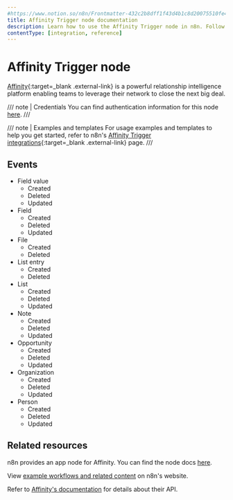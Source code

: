 ```yaml
---
#https://www.notion.so/n8n/Frontmatter-432c2b8dff1f43d4b1c8d20075510fe4
title: Affinity Trigger node documentation
description: Learn how to use the Affinity Trigger node in n8n. Follow technical documentation to integrate Affinity Trigger node into your workflows.
contentType: [integration, reference]
---
```


# Affinity Trigger node

[Affinity](https://www.affinity.co/){:target=_blank .external-link} is a powerful relationship intelligence platform enabling teams to leverage their network to close the next big deal.

/// note | Credentials
You can find authentication information for this node [here](/integrations/builtin/credentials/affinity.md).
///

///  note  | Examples and templates
For usage examples and templates to help you get started, refer to n8n's [Affinity Trigger integrations](https://n8n.io/integrations/affinity-trigger/){:target=_blank .external-link} page.
///

## Events

* Field value
  * Created
  * Deleted
  * Updated
* Field
  * Created
  * Deleted
  * Updated
* File
  * Created
  * Deleted
* List entry
  * Created
  * Deleted
* List
  * Created
  * Deleted
  * Updated
* Note
  * Created
  * Deleted
  * Updated
* Opportunity
  * Created
  * Deleted
  * Updated
* Organization
  * Created
  * Deleted
  * Updated
* Person
  * Created
  * Deleted
  * Updated

## Related resources

n8n provides an app node for Affinity. You can find the node docs [here](/integrations/builtin/app-nodes/n8n-nodes-base.affinity.md).

View [example workflows and related content](https://n8n.io/integrations/affinity-trigger/) on n8n's website.

Refer to [Affinity's documentation](https://api-docs.affinity.co/) for details about their API.

